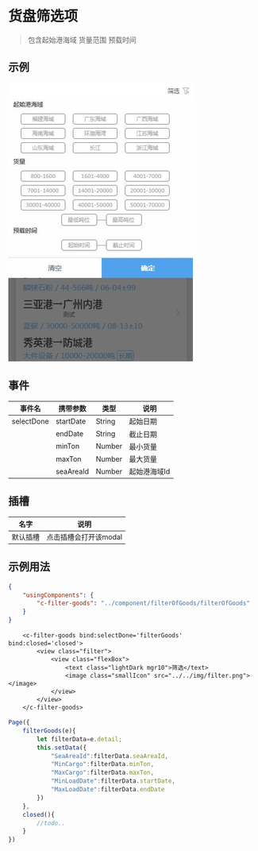 # 货盘筛选项

> 包含起始港海域 货量范围 预载时间



## 示例
![示例](../img/filterOfGoods.jpg)



## 事件
|  事件名   | 携带参数  |  类型  | 说明 |
|  ----  | ----  |  ----  | ----  |
| selectDone  | startDate | String | 起始日期  |
|             | endDate | String | 截止日期  |
|             | minTon | Number | 最小货量  |
|             | maxTon | Number | 最大货量  |
|             | seaAreaId | Number | 起始港海域Id  |


## 插槽
|  名字    | 说明 |
|  ----  |  ----  |
| 默认插槽  |  点击插槽会打开该modal  |


## 示例用法

```json
{
	"usingComponents": {
        "c-filter-goods": "../component/filterOfGoods/filterOfGoods"
	}
}
```

```wxml
    <c-filter-goods bind:selectDone='filterGoods' bind:closed='closed'>
        <view class="filter">
            <view class="flexBox">
                <text class="lightDark mgr10">筛选</text>
                <image class="smallIcon" src="../../img/filter.png"></image>
            </view>
        </view>
    </c-filter-goods>
```

```js
Page({
    filterGoods(e){
        let filterData=e.detail;
        this.setData({
            "SeaAreaId":filterData.seaAreaId,
            "MinCargo":filterData.minTon,
            "MaxCargo":filterData.maxTon,
            "MinLoadDate":filterData.startDate,
            "MaxLoadDate":filterData.endDate
        })
    },
    closed(){
        //todo..
    }
})
```
